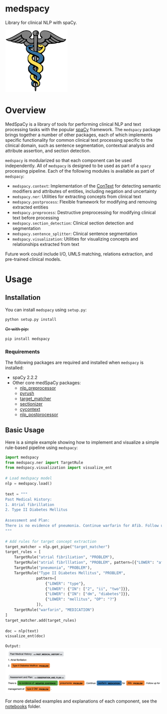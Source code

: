 # medspacy
Library for clinical NLP with spaCy.

![alt text](./images/medspacy_logo.png "medSpaCy logo")



# Overview
MedSpaCy is a library of tools for performing clinical NLP and text processing tasks with the popular [spaCy](spacy.io) 
framework. The `medspacy` package brings together a number of other packages, each of which implements specific 
functionality for common clinical text processing specific to the clinical domain, such as sentence segmentation, 
contextual analysis and attribute assertion, and section detection.

`medspacy` is modularized so that each component can be used independently. All of `medspacy` is designed to be used 
as part of a `spacy` processing pipeline. Each of the following modules is available as part of `medspacy`:
- `medspacy.context`: Implementation of the [ConText](https://www.sciencedirect.com/science/article/pii/S1532046409000744)
for detecting semantic modifiers and attributes of entities, including negation and uncertainty
- `medspacy.ner`: Utilities for extracting concepts from clinical text
- `medspacy.postprocess`: Flexible framework for modifying and removing extracted entities
- `medspacy.preprocess`: Destructive preprocessing for modifying clinical text before processing
- `medspacy.section_detection`: Clinical section detection and segmentation
- `medspacy.sentence_splitter`: Clinical sentence segmentation
- `medspacy.visualization`: Utilities for visualizing concepts and relationships extracted from text

Future work could include I/O, UMLS matching, relations extraction, and pre-trained clinical models.

# Usage
## Installation
You can install `medspacy` using `setup.py`:
```bash
python setup.py install
```

~~Or with pip:~~
```bash
pip install medspacy
```

### Requirements
The following packages are required and installed when `medspacy` is installed:
- spaCy 2.2.2
- Other core medSpaCy packages:
    - [nlp_preprocessor](https://github.com/medspacy/nlp_preprocessor)
    - [pyrush](https://github.com/medspacy/PyRuSH)
    - [target_matcher](https://github.com/medspacy/target_matcher)
    - [sectionizer](https://github.com/medspacy/sectionizer)
    - [cycontext](https://github.com/medspacy/cycontext)
    - [nlp_postprocessor](https://github.com/medspacy/nlp_postprocessor)
    
## Basic Usage
Here is a simple example showing how to implement and visualize a simple rule-based pipeline using `medspacy`:
```python
import medspacy
from medspacy.ner import TargetRule
from medspacy.visualization import visualize_ent

# Load medspacy model
nlp = medspacy.load()

text = """
Past Medical History:
1. Atrial fibrillation
2. Type II Diabetes Mellitus

Assessment and Plan:
There is no evidence of pneumonia. Continue warfarin for Afib. Follow up for management of type 2 DM.
"""

# Add rules for target concept extraction
target_matcher = nlp.get_pipe("target_matcher")
target_rules = [
    TargetRule("atrial fibriliation", "PROBLEM"),
    TargetRule("atrial fibrlllation", "PROBLEM", pattern=[{"LOWER": "afib"}]),
    TargetRule("pneumonia", "PROBLEM"),
    TargetRule("Type II Diabetes Mellitus", "PROBLEM", 
              pattern=[
                  {"LOWER": "type"},
                  {"LOWER": {"IN": ["2", "ii", "two"]}},
                  {"LOWER": {"IN": ["dm", "diabetes"]}},
                  {"LOWER": "mellitus", "OP": "?"}
              ]),
    TargetRule("warfarin", "MEDICATION")
]
target_matcher.add(target_rules)

doc = nlp(text)
visualize_ent(doc)
```

`Output:`
![alt text](./images/simple_text_visualization.png "Example of clinical text processed by medSpaCy")

For more detailed examples and explanations of each component, see the [notebooks](./notebooks) folder.